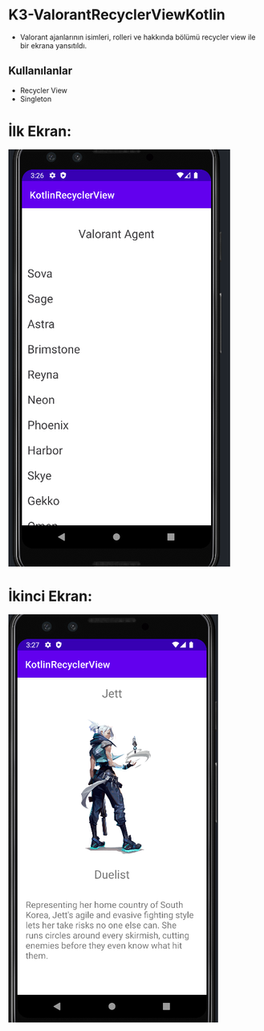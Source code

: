 # K3-ValorantRecyclerViewKotlin
* Valorant ajanlarının isimleri, rolleri ve hakkında bölümü recycler view ile bir ekrana yansıtıldı.

## Kullanılanlar
* Recycler View
* Singleton

<!-- İlk Ekran ve İkinci Ekran Resimleri -->
# İlk Ekran:
  <img src="https://github.com/KyneticHaze/K3-ValoranRecyclerViewKotlin/blob/master/app/src/main/java/com/furkanharmanci/kotlinrecyclerview/assets/firstScreen.png"/>
  
# İkinci Ekran:
  <img src="https://github.com/KyneticHaze/K3-ValoranRecyclerViewKotlin/blob/master/app/src/main/java/com/furkanharmanci/kotlinrecyclerview/assets/secondScreen.png"/>


